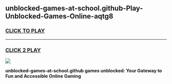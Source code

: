
## unblocked-games-at-school.github-Play-Unblocked-Games-Online-aqtg8
<h3>
<a href="https://premium76.site?title=unblocked-games-at-school.github&ref=25A">CLICK TO PLAY</a></h3>
<hr>

<h3>
<a href="https://premium76.site?title=unblocked-games-at-school.github&ref=25A">CLICK 2 PLAY</a>
  
</h3>

<a href="https://premium76.site?title=unblocked-games-at-school.github&ref=25A"><img src="https://clearcache.store/games.png"></a>


**unblocked-games-at-school.github games unblocked: Your Gateway to Fun and Accessible Online Gaming**
